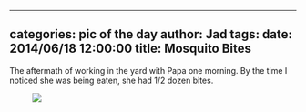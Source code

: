 
---
categories: pic of the day
author: Jad
tags: 
date: 2014/06/18 12:00:00
title: Mosquito Bites 
---
The aftermath of working in the yard with Papa one morning.  By the time I noticed she was being eaten, she had 1/2 dozen bites.
<figure>
<img src="/img/2014/06/18/img_20140618155032_medium.jpg" />
<figcaption></figcaption>
</figure>
